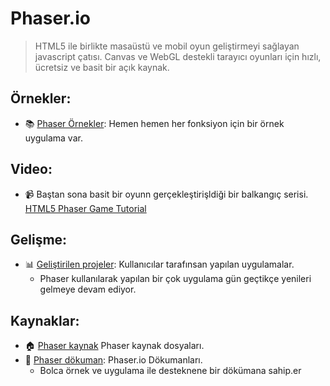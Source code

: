 # Phaser.io
> HTML5 ile birlikte masaüstü ve mobil oyun geliştirmeyi sağlayan javascript çatısı.
> Canvas ve WebGL destekli tarayıcı oyunları için hızlı, ücretsiz ve basit bir açık kaynak.

## Örnekler:

- :books: [Phaser Örnekler](https://www.freetype.org): Hemen hemen her fonksiyon için bir örnek uygulama var.

## Video:
- :video_camera: Baştan sona basit bir oyunn gerçekleştirişldiği bir balkangıç serisi.
<a href="https://youtu.be/IQs_pze2SsA?list=PL9iYZZWgVwsfd3z_wowmPYNOLOkqTvTRd
" target="_blank">HTML5 Phaser Game Tutorial</a>

## Gelişme:

- :bar_chart: [Geliştirilen projeler](http://phaser.io/news): Kullanıcılar tarafınsan yapılan uygulamalar.
    - Phaser kullanılarak yapılan bir çok uygulama gün geçtikçe yenileri gelmeye devam ediyor.


## Kaynaklar:
- :house:  [Phaser kaynak](https://github.com/photonstorm/phaser) Phaser kaynak dosyaları.
- :memo: [Phaser dökuman](https://phaser.io/docs/2.6.2/index): Phaser.io Dökumanları.
    - Bolca örnek ve uygulama ile desteknene bir dökümana sahip.er
